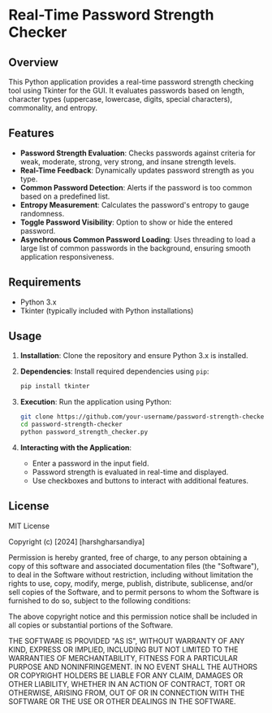 # Real-Time Password Strength Checker

## Overview

This Python application provides a real-time password strength checking tool using Tkinter for the GUI. It evaluates passwords based on length, character types (uppercase, lowercase, digits, special characters), commonality, and entropy.

## Features

- **Password Strength Evaluation**: Checks passwords against criteria for weak, moderate, strong, very strong, and insane strength levels.
- **Real-Time Feedback**: Dynamically updates password strength as you type.
- **Common Password Detection**: Alerts if the password is too common based on a predefined list.
- **Entropy Measurement**: Calculates the password's entropy to gauge randomness.
- **Toggle Password Visibility**: Option to show or hide the entered password.
- **Asynchronous Common Password Loading**: Uses threading to load a large list of common passwords in the background, ensuring smooth application responsiveness.

## Requirements

- Python 3.x
- Tkinter (typically included with Python installations)

## Usage

1. **Installation**: Clone the repository and ensure Python 3.x is installed.
   
2. **Dependencies**: Install required dependencies using `pip`:
   ```bash
   pip install tkinter
   ```

3. **Execution**: Run the application using Python:
   ```bash
   git clone https://github.com/your-username/password-strength-checker.git
   cd password-strength-checker
   python password_strength_checker.py
   ```

4. **Interacting with the Application**:
   - Enter a password in the input field.
   - Password strength is evaluated in real-time and displayed.
   - Use checkboxes and buttons to interact with additional features.

## License

MIT License

Copyright (c) [2024] [harshgharsandiya]

Permission is hereby granted, free of charge, to any person obtaining a copy
of this software and associated documentation files (the "Software"), to deal
in the Software without restriction, including without limitation the rights
to use, copy, modify, merge, publish, distribute, sublicense, and/or sell
copies of the Software, and to permit persons to whom the Software is
furnished to do so, subject to the following conditions:

The above copyright notice and this permission notice shall be included in all
copies or substantial portions of the Software.

THE SOFTWARE IS PROVIDED "AS IS", WITHOUT WARRANTY OF ANY KIND, EXPRESS OR
IMPLIED, INCLUDING BUT NOT LIMITED TO THE WARRANTIES OF MERCHANTABILITY,
FITNESS FOR A PARTICULAR PURPOSE AND NONINFRINGEMENT. IN NO EVENT SHALL THE
AUTHORS OR COPYRIGHT HOLDERS BE LIABLE FOR ANY CLAIM, DAMAGES OR OTHER
LIABILITY, WHETHER IN AN ACTION OF CONTRACT, TORT OR OTHERWISE, ARISING FROM,
OUT OF OR IN CONNECTION WITH THE SOFTWARE OR THE USE OR OTHER DEALINGS IN THE
SOFTWARE.
